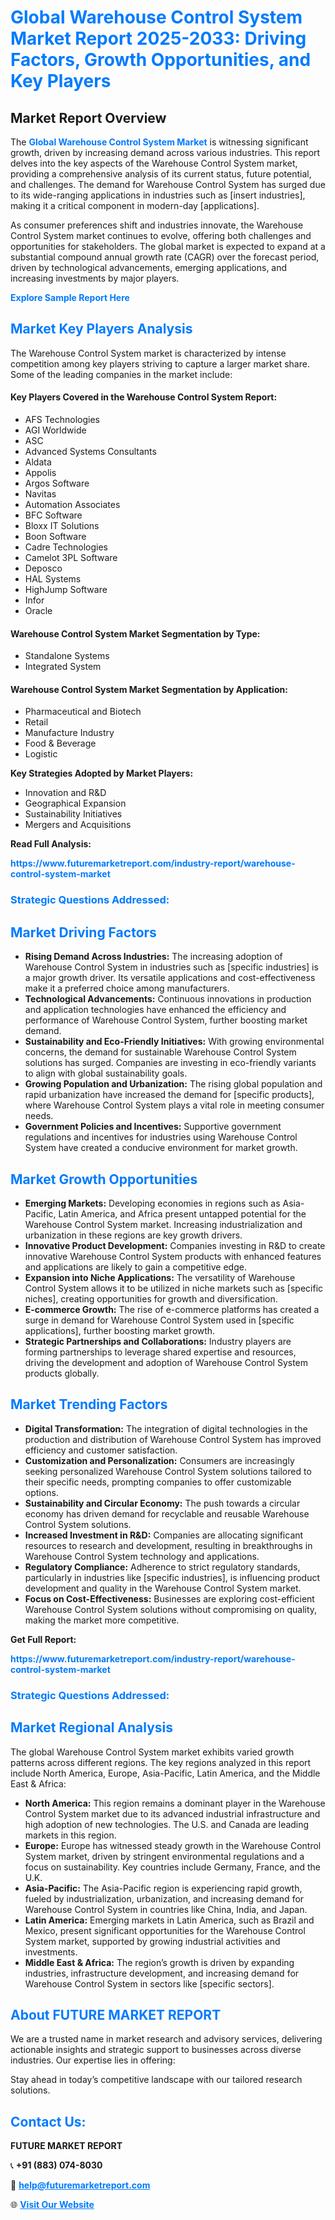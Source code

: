 <h1 style="color: #007BFF;">Global Warehouse Control System Market Report 2025-2033: Driving Factors, Growth Opportunities, and Key Players</h1>

<section id="overview">
<h2>Market Report Overview</h2>
<p>The <a href="https://www.futuremarketreport.com/industry-report/warehouse-control-system-market" style="color: #007BFF; text-decoration: none;"><strong>Global Warehouse Control System Market</strong></a> is witnessing significant growth, driven by increasing demand across various industries. This report delves into the key aspects of the Warehouse Control System market, providing a comprehensive analysis of its current status, future potential, and challenges. The demand for Warehouse Control System has surged due to its wide-ranging applications in industries such as [insert industries], making it a critical component in modern-day [applications].</p>
<p>As consumer preferences shift and industries innovate, the Warehouse Control System market continues to evolve, offering both challenges and opportunities for stakeholders. The global market is expected to expand at a substantial compound annual growth rate (CAGR) over the forecast period, driven by technological advancements, emerging applications, and increasing investments by major players.</p>
</section>

<section id="overview">
<p><a href="https://www.futuremarketreport.com/request-sample/reportId=105313" style="color: #007BFF; text-decoration: none;"><strong>Explore Sample Report Here</strong></a></p>
</section>

<section id="key-players">
<h2 style="color: #007BFF;">Market Key Players Analysis</h2>
<p>The Warehouse Control System market is characterized by intense competition among key players striving to capture a larger market share. Some of the leading companies in the market include:</p>
<h4>Key Players Covered in the Warehouse Control System Report:</h4>
<ul><li>AFS Technologies</li><li>AGI Worldwide</li><li>ASC</li><li>Advanced Systems Consultants</li><li>Aldata</li><li>Appolis</li><li>Argos Software</li><li>Navitas</li><li>Automation Associates</li><li>BFC Software</li><li>Bloxx IT Solutions</li><li>Boon Software</li><li>Cadre Technologies</li><li>Camelot 3PL Software</li><li>Deposco</li><li>HAL Systems</li><li>HighJump Software</li><li>Infor</li><li>Oracle</li></ul>
<h4>Warehouse Control System Market Segmentation by Type:</h4>
<ul><li>Standalone Systems</li><li>Integrated System</li></ul>

<h4>Warehouse Control System Market Segmentation by Application:</h4>
<ul><li>Pharmaceutical and Biotech</li><li>Retail</li><li>Manufacture Industry</li><li>Food &amp; Beverage</li><li>Logistic</li></ul>
<p><strong>Key Strategies Adopted by Market Players:</strong></p>
<ul>
<li>Innovation and R&D</li>
<li>Geographical Expansion</li>
<li>Sustainability Initiatives</li>
<li>Mergers and Acquisitions</li>
</ul>
</section>

<section>
<p><strong>Read Full Analysis: </strong></p><a href="https://www.futuremarketreport.com/industry-report/warehouse-control-system-market" style="color: #007BFF; text-decoration: none;"><strong>https://www.futuremarketreport.com/industry-report/warehouse-control-system-market</strong></a>
<h3 style="color: #007BFF;">Strategic Questions Addressed:</h3>
</section>

<section id="driving-factors">
<h2 style="color: #007BFF;">Market Driving Factors</h2>
<ul>
<li><strong>Rising Demand Across Industries:</strong> The increasing adoption of Warehouse Control System in industries such as [specific industries] is a major growth driver. Its versatile applications and cost-effectiveness make it a preferred choice among manufacturers.</li>
<li><strong>Technological Advancements:</strong> Continuous innovations in production and application technologies have enhanced the efficiency and performance of Warehouse Control System, further boosting market demand.</li>
<li><strong>Sustainability and Eco-Friendly Initiatives:</strong> With growing environmental concerns, the demand for sustainable Warehouse Control System solutions has surged. Companies are investing in eco-friendly variants to align with global sustainability goals.</li>
<li><strong>Growing Population and Urbanization:</strong> The rising global population and rapid urbanization have increased the demand for [specific products], where Warehouse Control System plays a vital role in meeting consumer needs.</li>
<li><strong>Government Policies and Incentives:</strong> Supportive government regulations and incentives for industries using Warehouse Control System have created a conducive environment for market growth.</li>
</ul>
</section>

<section id="growth-opportunities">
<h2 style="color: #007BFF;">Market Growth Opportunities</h2>
<ul>
<li><strong>Emerging Markets:</strong> Developing economies in regions such as Asia-Pacific, Latin America, and Africa present untapped potential for the Warehouse Control System market. Increasing industrialization and urbanization in these regions are key growth drivers.</li>
<li><strong>Innovative Product Development:</strong> Companies investing in R&D to create innovative Warehouse Control System products with enhanced features and applications are likely to gain a competitive edge.</li>
<li><strong>Expansion into Niche Applications:</strong> The versatility of Warehouse Control System allows it to be utilized in niche markets such as [specific niches], creating opportunities for growth and diversification.</li>
<li><strong>E-commerce Growth:</strong> The rise of e-commerce platforms has created a surge in demand for Warehouse Control System used in [specific applications], further boosting market growth.</li>
<li><strong>Strategic Partnerships and Collaborations:</strong> Industry players are forming partnerships to leverage shared expertise and resources, driving the development and adoption of Warehouse Control System products globally.</li>
</ul>
</section>

<section id="trending-factors">
<h2 style="color: #007BFF;">Market Trending Factors</h2>
<ul>
<li><strong>Digital Transformation:</strong> The integration of digital technologies in the production and distribution of Warehouse Control System has improved efficiency and customer satisfaction.</li>
<li><strong>Customization and Personalization:</strong> Consumers are increasingly seeking personalized Warehouse Control System solutions tailored to their specific needs, prompting companies to offer customizable options.</li>
<li><strong>Sustainability and Circular Economy:</strong> The push towards a circular economy has driven demand for recyclable and reusable Warehouse Control System solutions.</li>
<li><strong>Increased Investment in R&D:</strong> Companies are allocating significant resources to research and development, resulting in breakthroughs in Warehouse Control System technology and applications.</li>
<li><strong>Regulatory Compliance:</strong> Adherence to strict regulatory standards, particularly in industries like [specific industries], is influencing product development and quality in the Warehouse Control System market.</li>
<li><strong>Focus on Cost-Effectiveness:</strong> Businesses are exploring cost-efficient Warehouse Control System solutions without compromising on quality, making the market more competitive.</li>
</ul>
</section>

<section>
<p><strong>Get Full Report: </strong></p><a href="https://www.futuremarketreport.com/industry-report/warehouse-control-system-market" style="color: #007BFF; text-decoration: none;"><strong>https://www.futuremarketreport.com/industry-report/warehouse-control-system-market</strong></a>
<h3 style="color: #007BFF;">Strategic Questions Addressed:</h3>
</section>


<section id="regional-analysis">
<h2 style="color: #007BFF;">Market Regional Analysis</h2>
<p>The global Warehouse Control System market exhibits varied growth patterns across different regions. The key regions analyzed in this report include North America, Europe, Asia-Pacific, Latin America, and the Middle East & Africa:</p>
<ul>
<li><strong>North America:</strong> This region remains a dominant player in the Warehouse Control System market due to its advanced industrial infrastructure and high adoption of new technologies. The U.S. and Canada are leading markets in this region.</li>
<li><strong>Europe:</strong> Europe has witnessed steady growth in the Warehouse Control System market, driven by stringent environmental regulations and a focus on sustainability. Key countries include Germany, France, and the U.K.</li>
<li><strong>Asia-Pacific:</strong> The Asia-Pacific region is experiencing rapid growth, fueled by industrialization, urbanization, and increasing demand for Warehouse Control System in countries like China, India, and Japan.</li>
<li><strong>Latin America:</strong> Emerging markets in Latin America, such as Brazil and Mexico, present significant opportunities for the Warehouse Control System market, supported by growing industrial activities and investments.</li>
<li><strong>Middle East & Africa:</strong> The region’s growth is driven by expanding industries, infrastructure development, and increasing demand for Warehouse Control System in sectors like [specific sectors].</li>
</ul>
</section>

<footer>
<h2 style="color: #007BFF;">About FUTURE MARKET REPORT</h2>
<p>We are a trusted name in market research and advisory services, delivering actionable insights and strategic support to businesses across diverse industries. Our expertise lies in offering:</p>

<p>Stay ahead in today’s competitive landscape with our tailored research solutions.</p>

<h2 style="color: #007BFF;">Contact Us:</h2>
<p><strong>FUTURE MARKET REPORT</strong></p>
<p>📞 <strong>+91 (883) 074-8030</strong></p>
<p>📧 <strong><a href="mailto:help@futuremarketreport.com" style="color: #007BFF;">help@futuremarketreport.com</a></strong></p>
<p>🌐 <strong><a href="https://www.futuremarketreport.com/" style="color: #007BFF;">Visit Our Website</a></strong></p>
</footer>